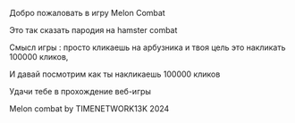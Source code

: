 Добро пожаловать в игру Melon Combat

Это так сказать пародия на hamster combat

Смысл игры : просто кликаешь на арбузника и твоя цель это накликать 100000 кликов,

И давай посмотрим как ты накликаешь 100000 кликов

Удачи тебе в прохождение веб-игры

Melon combat by TIMENETWORK13K 2024
